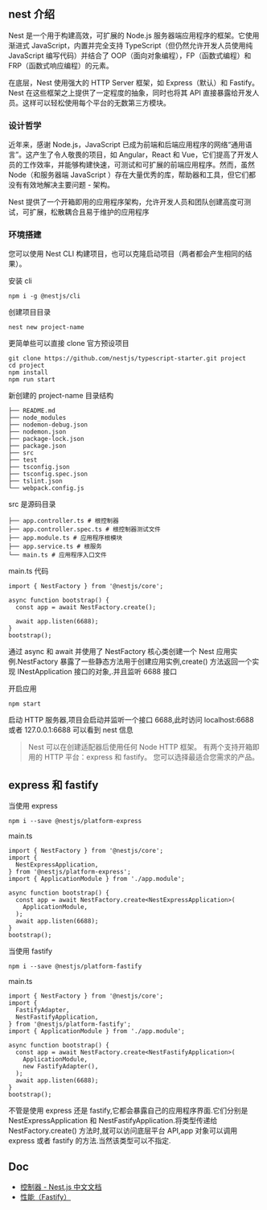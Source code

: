 ## nest 介绍

Nest 是一个用于构建高效，可扩展的 Node.js 服务器端应用程序的框架。它使用渐进式 JavaScript，内置并完全支持 TypeScript（但仍然允许开发人员使用纯 JavaScript 编写代码）并结合了 OOP（面向对象编程），FP（函数式编程）和 FRP（函数式响应编程）的元素。

在底层，Nest 使用强大的 HTTP Server 框架，如 Express（默认）和 Fastify。Nest 在这些框架之上提供了一定程度的抽象，同时也将其 API 直接暴露给开发人员。这样可以轻松使用每个平台的无数第三方模块。

### 设计哲学

近年来，感谢 Node.js，JavaScript 已成为前端和后端应用程序的网络“通用语言”。这产生了令人敬畏的项目，如 Angular，React 和 Vue，它们提高了开发人员的工作效率，并能够构建快速，可测试和可扩展的前端应用程序。然而，虽然 Node（和服务器端 JavaScript ）存在大量优秀的库，帮助器和工具，但它们都没有有效地解决主要问题 - 架构。

Nest 提供了一个开箱即用的应用程序架构，允许开发人员和团队创建高度可测试，可扩展，松散耦合且易于维护的应用程序

### 环境搭建

您可以使用 Nest CLI 构建项目，也可以克隆启动项目（两者都会产生相同的结果）。

安装 cli

```
npm i -g @nestjs/cli
```

创建项目目录

```
nest new project-name
```

更简单些可以直接 clone 官方预设项目

```
git clone https://github.com/nestjs/typescript-starter.git project
cd project
npm install
npm run start
```

新创建的 project-name 目录结构

```
├── README.md
├── node_modules
├── nodemon-debug.json
├── nodemon.json
├── package-lock.json
├── package.json
├── src
├── test
├── tsconfig.json
├── tsconfig.spec.json
├── tslint.json
└── webpack.config.js
```

src 是源码目录

```
├── app.controller.ts # 根控制器
├── app.controller.spec.ts # 根控制器测试文件
├── app.module.ts # 应用程序根模块
├── app.service.ts # 根服务
└── main.ts # 应用程序入口文件
```

main.ts 代码

```
import { NestFactory } from '@nestjs/core';

async function bootstrap() {
  const app = await NestFactory.create();

  await app.listen(6688);
}
bootstrap();
```

通过 async 和 await 并使用了 NestFactory 核心类创建一个 Nest 应用实例.NestFactory 暴露了一些静态方法用于创建应用实例,create() 方法返回一个实现 INestApplication 接口的对象,.并且监听 6688 接口

开启应用

```
npm start
```

启动 HTTP 服务器,项目会启动并监听一个接口 6688,此时访问 localhost:6688 或者 127.0.0.1:6688 可以看到 nest 信息

> Nest 可以在创建适配器后使用任何 Node HTTP 框架。 有两个支持开箱即用的 HTTP 平台：express 和 fastify。 您可以选择最适合您需求的产品。

## express 和 fastify

当使用 express

```
npm i --save @nestjs/platform-express
```

main.ts

```
import { NestFactory } from '@nestjs/core';
import {
  NestExpressApplication,
} from '@nestjs/platform-express';
import { ApplicationModule } from './app.module';

async function bootstrap() {
  const app = await NestFactory.create<NestExpressApplication>(
    ApplicationModule,
  );
  await app.listen(6688);
}
bootstrap();
```

当使用 fastify

```
npm i --save @nestjs/platform-fastify
```

main.ts

```
import { NestFactory } from '@nestjs/core';
import {
  FastifyAdapter,
  NestFastifyApplication,
} from '@nestjs/platform-fastify';
import { ApplicationModule } from './app.module';

async function bootstrap() {
  const app = await NestFactory.create<NestFastifyApplication>(
    ApplicationModule,
    new FastifyAdapter(),
  );
  await app.listen(6688);
}
bootstrap();
```

不管是使用 express 还是 fastify,它都会暴露自己的应用程序界面.它们分别是 NestExpressApplication 和 NestFastifyApplication.将类型传递给 NestFactory.create() 方法时,就可以访问底层平台 API,app 对象可以调用 express 或者 fastify 的方法.当然该类型可以不指定.

## Doc

- [控制器 - Nest.js 中文文档](https://docs.nestjs.cn/6/introduction)
- [性能（Fastify）](https://docs.nestjs.cn/6/techniques?id=%e6%80%a7%e8%83%bd%ef%bc%88fastify%ef%bc%89)
